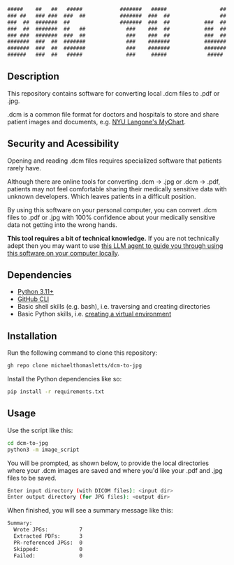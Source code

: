 ```txt
#####    ##   ##   #####            #######   #####                 ##  ######    #####   
### ##   ### ###  ###  ##           #######  ###  ##                ##  ###  ##  ###      
###  ##  #######  ##                #######  ###  ##           ###  ##  ###  ##  ### ##   
###  ##  #######  ##   ##             ###    ###  ##           ###  ##  #######  ###  ##  
### ###  #######  ###  ##             ###    ###  ##           ###  ##  ######   ###  ##  
#######  ###  ##  #######             ###    #######           #######  ####     #######  
#######  ###  ##  #######             ###    #######           #######  ####     #######  
######   ###  ##   #####              ###     #####             #####   ####      #####   
```

## Description

This repository contains software for converting local .dcm files to .pdf or .jpg.

.dcm is a common file format for doctors and hospitals to store and share patient images and documents, e.g. [NYU Langone's MyChart](https://mychart.nyulmc.org/mychart). 

## Security and Acessibility

Opening and reading .dcm files requires specialized software that patients rarely have. 

Although there are online tools for converting .dcm -> .jpg or .dcm -> .pdf, patients may not feel comfortable sharing their medically sensitive data with unknown developers. Which leaves patients in a difficult position. 

By using this software on your personal computer, you can convert .dcm files to .pdf or .jpg with 100% confidence about your medically sensitive data not getting into the wrong hands.

**This tool requires a bit of technical knowledge.** If you are not technically adept then you may want to use [this LLM agent to guide you through using this software on your computer locally](https://chatgpt.com/g/g-68add9b82bec8191942c7da5a6273b13-dcm-to-pdf-or-jpg-converter). 

## Dependencies

- [Python 3.11+](https://www.python.org/downloads/)
- [GitHub CLI](https://cli.github.com/)
- Basic shell skills (e.g. bash), i.e. traversing and creating directories
- Basic Python skills, i.e. [creating a virtual environment](https://docs.python.org/3/library/venv.html)

## Installation

Run the following command to clone this repository:

```bash
gh repo clone michaelthomasletts/dcm-to-jpg
```

Install the Python dependencies like so:

```bash
pip install -r requirements.txt
```

## Usage

Use the script like this:

```bash
cd dcm-to-jpg
python3 -m image_script
```

You will be prompted, as shown below, to provide the local directories where your .dcm images are saved and where you'd like your .pdf and .jpg files to be saved.

```bash
Enter input directory (with DICOM files): <input dir>
Enter output directory (for JPG files): <output dir>
```

When finished, you will see a summary message like this:

```txt
Summary:
  Wrote JPGs:          7
  Extracted PDFs:      3
  PR-referenced JPGs:  0
  Skipped:             0
  Failed:              0
```
